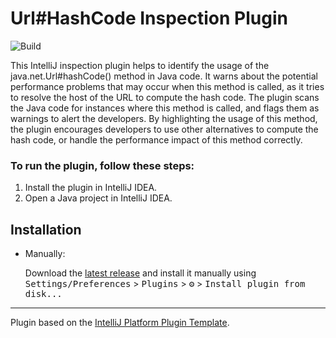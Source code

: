 # Url#HashCode Inspection Plugin

![Build](https://github.com/MusinaPolina/UrlHashCodeInspectionPlugin/workflows/Build/badge.svg)


<!-- Plugin description -->
This IntelliJ inspection plugin helps to identify the usage of the java.net.Url#hashCode() method in
Java code. It warns about the potential performance problems that may occur when this method is
called, as it tries to resolve the host of the URL to compute the hash code. The plugin scans the
Java code for instances where this method is called, and flags them as warnings to alert the
developers. By highlighting the usage of this method, the plugin encourages developers to use other
alternatives to compute the hash code, or handle the performance impact of this method correctly.
<!-- Plugin description end -->


### To run the plugin, follow these steps:

1. Install the plugin in IntelliJ IDEA.
2. Open a Java project in IntelliJ IDEA.

## Installation

- Manually:

  Download
  the [latest release](https://github.com/MusinaPolina/UrlHashCodeInspectionPlugin/releases/latest)
  and install it manually using
  <kbd>Settings/Preferences</kbd> > <kbd>Plugins</kbd> > <kbd>⚙️</kbd> > <kbd>Install plugin from
  disk...</kbd>

---
Plugin based on the [IntelliJ Platform Plugin Template][template].

[template]: https://github.com/JetBrains/intellij-platform-plugin-template

[docs:plugin-description]: https://plugins.jetbrains.com/docs/intellij/plugin-user-experience.html#plugin-description-and-presentation
